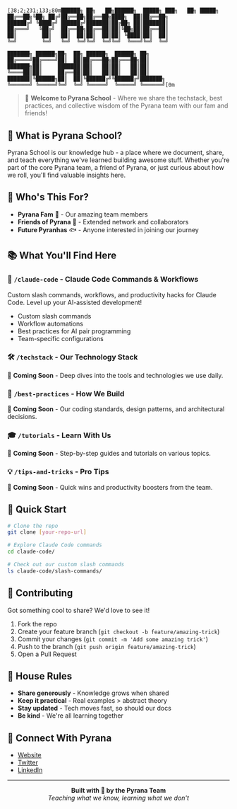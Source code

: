 # 
```ansi
[38;2;231;133;80m██████╗ ██╗   ██╗██████╗  █████╗ ███╗   ██╗ █████╗ 
██╔══██╗╚██╗ ██╔╝██╔══██╗██╔══██╗████╗  ██║██╔══██╗
██████╔╝ ╚████╔╝ ██████╔╝███████║██╔██╗ ██║███████║
██╔═══╝   ╚██╔╝  ██╔══██╗██╔══██║██║╚██╗██║██╔══██║
██║        ██║   ██║  ██║██║  ██║██║ ╚████║██║  ██║
╚═╝        ╚═╝   ╚═╝  ╚═╝╚═╝  ╚═╝╚═╝  ╚═══╝╚═╝  ╚═╝
                                                     
███████╗ ██████╗██╗  ██╗ ██████╗  ██████╗ ██╗      
██╔════╝██╔════╝██║  ██║██╔═══██╗██╔═══██╗██║      
███████╗██║     ███████║██║   ██║██║   ██║██║      
╚════██║██║     ██╔══██║██║   ██║██║   ██║██║      
███████║╚██████╗██║  ██║╚██████╔╝╚██████╔╝███████╗ 
╚══════╝ ╚═════╝╚═╝  ╚═╝ ╚═════╝  ╚═════╝ ╚══════╝[0m
```

> 🚀 **Welcome to Pyrana School** - Where we share the techstack, best practices, and collective wisdom of the Pyrana team with our fam and friends!

## 🎯 What is Pyrana School?

Pyrana School is our knowledge hub - a place where we document, share, and teach everything we've learned building awesome stuff. Whether you're part of the core Pyrana team, a friend of Pyrana, or just curious about how we roll, you'll find valuable insights here.

## 👥 Who's This For?

- **Pyrana Fam** 💙 - Our amazing team members
- **Friends of Pyrana** 🤝 - Extended network and collaborators
- **Future Pyranhas** 🐟 - Anyone interested in joining our journey

## 📚 What You'll Find Here

### 🤖 `/claude-code` - Claude Code Commands & Workflows
Custom slash commands, workflows, and productivity hacks for Claude Code. Level up your AI-assisted development!

- Custom slash commands
- Workflow automations
- Best practices for AI pair programming
- Team-specific configurations

### 🛠️ `/techstack` - Our Technology Stack
🚧 **Coming Soon** - Deep dives into the tools and technologies we use daily.

### 📖 `/best-practices` - How We Build
🚧 **Coming Soon** - Our coding standards, design patterns, and architectural decisions.

### 🎓 `/tutorials` - Learn With Us
🚧 **Coming Soon** - Step-by-step guides and tutorials on various topics.

### 💡 `/tips-and-tricks` - Pro Tips
🚧 **Coming Soon** - Quick wins and productivity boosters from the team.

## 🚀 Quick Start

```bash
# Clone the repo
git clone [your-repo-url]

# Explore Claude Code commands
cd claude-code/

# Check out our custom slash commands
ls claude-code/slash-commands/
```

## 🤝 Contributing

Got something cool to share? We'd love to see it!

1. Fork the repo
2. Create your feature branch (`git checkout -b feature/amazing-trick`)
3. Commit your changes (`git commit -m 'Add some amazing trick'`)
4. Push to the branch (`git push origin feature/amazing-trick`)
5. Open a Pull Request

## 📝 House Rules

- **Share generously** - Knowledge grows when shared
- **Keep it practical** - Real examples > abstract theory
- **Stay updated** - Tech moves fast, so should our docs
- **Be kind** - We're all learning together

## 🔗 Connect With Pyrana

- [Website](#) <!-- Add your website -->
- [Twitter](#) <!-- Add your Twitter -->
- [LinkedIn](#) <!-- Add your LinkedIn -->

---

<div align="center">
  <b>Built with 💙 by the Pyrana Team</b>
  <br>
  <i>Teaching what we know, learning what we don't</i>
</div>